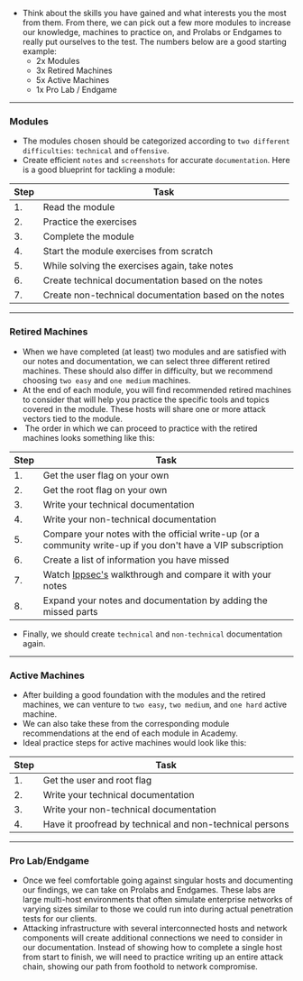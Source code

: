 * Think about the skills you have gained and what interests you the most from them. From there, we can pick out a few more modules to increase our knowledge, machines to practice on, and Prolabs or Endgames to really put ourselves to the test. The numbers below are a good starting example:
	* 2x Modules
	- 3x Retired Machines
	- 5x Active Machines
	- 1x Pro Lab / Endgame

---
### Modules

* The modules chosen should be categorized according to `two different difficulties`: `technical` and `offensive`.
* Create efficient `notes` and `screenshots` for accurate `documentation`. Here is a good blueprint for tackling a module:

|**Step**|**Task**|
|---|---|
|1.|Read the module|
|2.|Practice the exercises|
|3.|Complete the module|
|4.|Start the module exercises from scratch|
|5.|While solving the exercises again, take notes|
|6.|Create technical documentation based on the notes|
|7.|Create non-technical documentation based on the notes|

---
### Retired Machines

* When we have completed (at least) two modules and are satisfied with our notes and documentation, we can select three different retired machines. These should also differ in difficulty, but we recommend choosing `two easy` and `one medium` machines.
* At the end of each module, you will find recommended retired machines to consider that will help you practice the specific tools and topics covered in the module. These hosts will share one or more attack vectors tied to the module.
*  The order in which we can proceed to practice with the retired machines looks something like this:

|**Step**|**Task**|
|---|---|
|1.|Get the user flag on your own|
|2.|Get the root flag on your own|
|3.|Write your technical documentation|
|4.|Write your non-technical documentation|
|5.|Compare your notes with the official write-up (or a community write-up if you don't have a VIP subscription|
|6.|Create a list of information you have missed|
|7.|Watch [Ippsec's](https://www.youtube.com/channel/UCa6eh7gCkpPo5XXUDfygQQA) walkthrough and compare it with your notes|
|8.|Expand your notes and documentation by adding the missed parts|

* Finally, we should create `technical` and `non-technical` documentation again. 

---
### Active Machines

* After building a good foundation with the modules and the retired machines, we can venture to `two easy`, `two medium`, and `one hard` active machine.
* We can also take these from the corresponding module recommendations at the end of each module in Academy.
* Ideal practice steps for active machines would look like this:

|**Step**|**Task**|
|---|---|
|1.|Get the user and root flag|
|2.|Write your technical documentation|
|3.|Write your non-technical documentation|
|4.|Have it proofread by technical and non-technical persons|

---
### Pro Lab/Endgame

* Once we feel comfortable going against singular hosts and documenting our findings, we can take on Prolabs and Endgames. These labs are large multi-host environments that often simulate enterprise networks of varying sizes similar to those we could run into during actual penetration tests for our clients.
* Attacking infrastructure with several interconnected hosts and network components will create additional connections we need to consider in our documentation. Instead of showing how to complete a single host from start to finish, we will need to practice writing up an entire attack chain, showing our path from foothold to network compromise.
